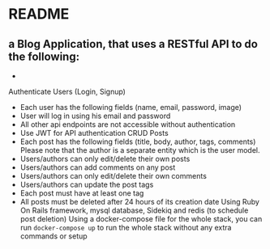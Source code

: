 # README

a Blog Application, that uses a RESTful API to do the
following:
-
-
Authenticate Users (Login, Signup)
- Each user has the following fields (name, email, password, image)
- User will log in using his email and password
- All other api endpoints are not accessible without authentication
- Use JWT for API authentication
CRUD Posts
- Each post has the following fields (title, body, author, tags, comments) ​ Please
note that the author is a separate entity which is the user model.
- Users/authors can only edit/delete their own posts
- Users/authors can add comments on any post
- Users/authors can only edit/delete their own comments
- Users/authors can update the post tags
- Each post must have at least one tag
- All posts must be deleted after 24 hours of its creation date
Using Ruby On Rails framework, mysql database, Sidekiq and redis (to schedule post deletion)
Using a docker-compose file for the whole stack, you can run `docker-compose up` to run
the whole stack without any extra commands or setup
